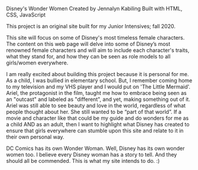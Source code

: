 Disney's Wonder Women 
Created by Jennalyn Kabiling 
Built with HTML, CSS, JavaScript

This project is an original site built for my Junior Intensives; fall 2020.

This site will focus on some of Disney's most timeless female characters. The content on this web page will delve into some of Disney’s most renowned female characters and will aim to include each character's traits, what they stand for, and how they can be seen as role models to all girls/women everywhere.

I am really excited about building this project because it is personal for me. As a child, I was bullied in elementary school. But, I remember coming home to my television and my VHS player and I would put on 'The Little Mermaid'. Ariel, the protagonist in the film, taught me how to embrace being seen as an "outcast" and labeled as "different", and yet, making something out of it. Ariel was still able to see beauty and love in the world, regardless of what people thought about her. She still wanted to be “part of that world”. If a movie and character like that could be my guide and do wonders for me as a child AND as an adult, then I want to highlight what Disney has created to ensure that girls everywhere can stumble upon this site and relate to it in their own personal way. 

DC Comics has its own Wonder Woman. Well, Disney has its own wonder women too. I believe every Disney woman has a story to tell. And they should all be commended. This is what my site intends to do. :)
